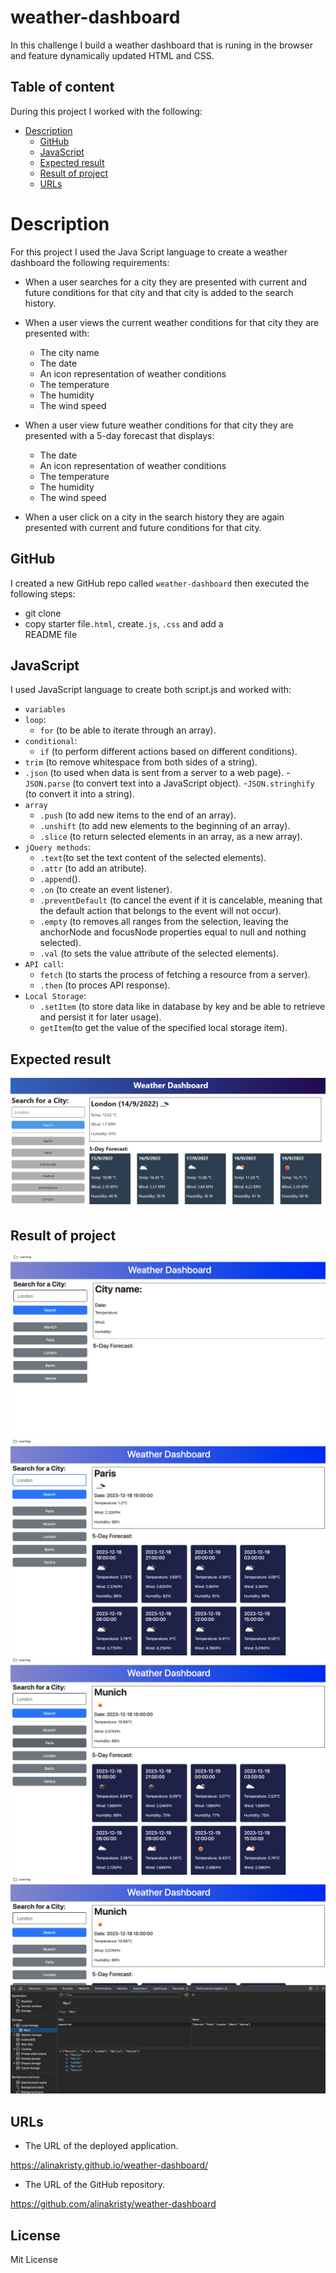 # weather-dashboard

In this challenge I build a weather dashboard that is runing in the browser and feature dynamically updated HTML and CSS.

 ## Table of content

 During this project I worked with the following:

- [Description](#description)
  - [GitHub](#github)
  - [JavaScript](#javascript)
  - [Expected result](#expected-result)
  - [Result of project](#result-of-project)
  - [URLs](#urls)

# Description

For this project I used the Java Script language to create a weather dashboard the following requirements:

  * When a user searches for a city they are presented with current and future conditions for that city and that city is added to the search history.

  * When a user views the current weather conditions for that city they are presented with:
    * The city name
    * The date
    * An icon representation of weather conditions
    * The temperature
    * The humidity
    * The wind speed

  * When a user view future weather conditions for that city they are presented with a 5-day forecast that displays:
    * The date
    * An icon representation of weather conditions
    * The temperature
    * The humidity
    * The wind speed

  * When a user click on a city in the search history they are again presented with current and future conditions for that city.


## GitHub 

I created a new GitHub repo called `weather-dashboard` then executed the following steps:
- git clone
- copy starter file`.html`, create`.js`, `.css` and add a  
   README file

## JavaScript

 I used JavaScript language to create both script.js and worked with:
 - `variables`
 - `loop`:
     - `for` (to be able to iterate through an array).
 - `conditional`:
     - `if` (to perform different actions based on different conditions).
 - `trim` (to remove whitespace from both sides of a string).
 - `.json` (to used when data is sent from a server to a web page).
 -`JSON.parse` (to convert text into a JavaScript object).
 -`JSON.stringhify` (to convert it into a string).
 - `array`
    - `.push` (to add new items to the end of an array).
    - `.unshift` (to add new elements to the beginning of an array).
    - `.slice` (to return selected elements in an array, as a new array).
 - `jQuery methods`: 
     - `.text`(to set the text content of the selected elements). 
     - `.attr` (to add an atribute).
     - `.append`().
     - `.on` (to create an event listener).
     - `.preventDefault` (to cancel the event if it is cancelable, meaning that the default action that belongs to the event will not occur).
     - `.empty` (to removes all ranges from the selection, leaving the anchorNode and focusNode properties equal to null and nothing selected).
     - `.val` (to sets the value attribute of the selected elements).
 - `API call`:
     - `fetch` (to starts the process of fetching a resource from a server).
     - `.then` (to proces API response).
 - `Local Storage`:
     - `.setItem` (to store data like in database by key and be able to retrieve and persist it for later usage).
     - `getItem`(to get the value of the specified local storage item).
     

## Expected result

![A user clicks on slots on the color-coded calendar and edits the events.](./assets/10-server-side-apis-challenge-demo.png)

## Result of project

 ![result](./assets/images/1.png)
 ![result2](./assets/images/2.png)
 ![result3](./assets/images/3.png)
 ![result4](./assets/images/4.png) 

## URLs

* The URL of the deployed application.

https://alinakristy.github.io/weather-dashboard/

* The URL of the GitHub repository. 

https://github.com/alinakristy/weather-dashboard

## License 
Mit License